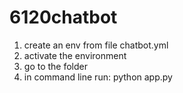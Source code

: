 # 6120chatbot

1. create an env from file chatbot.yml
2. activate the environment
3. go to the folder
4. in command line run: 
    python app.py
